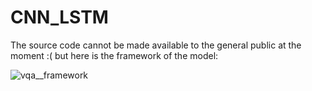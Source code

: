 # CNN_LSTM

The source code cannot be made available to the general public at the moment :( but here is the framework of the model:


![vqa__framework](https://user-images.githubusercontent.com/74469162/177661998-916e6f94-c855-41a2-b15e-f9b6cb6176ef.png)
